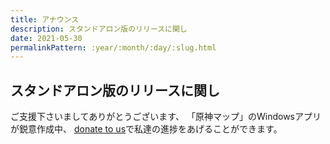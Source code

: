 ```yaml
---
title: アナウンス
description: スタンドアロン版のリリースに関し
date: 2021-05-30
permalinkPattern: :year/:month/:day/:slug.html
---
```


## スタンドアロン版のリリースに関し

ご支援下さいましてありがとうございます、 「原神マップ」のWindowsアプリが鋭意作成中、 [donate to us](./support-us.md)で私達の進捗をあげることができます。
